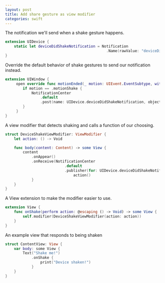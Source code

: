 ```yaml
---
layout: post
title: Add share gesture as view modifier
categories: swift
---
```


The notification we'll send when a shake gesture happens.

```swift
extension UIDevice {
    static let deviceDidShakeNotification = Notification
                                              .Name(rawValue: "deviceDidShakeNotification")
}
```

 Override the default behavior of shake gestures to send our notification instead.

```swift
extension UIWindow {
     open override func motionEnded(_ motion: UIEvent.EventSubtype, with event: UIEvent?) {
        if motion == .motionShake {
            NotificationCenter
                .default
                .post(name: UIDevice.deviceDidShakeNotification, object: nil)
        }
     }
}
```

A view modifier that detects shaking and calls a function of our choosing.

```swift
struct DeviceShakeViewModifier: ViewModifier {
    let action: () -> Void

    func body(content: Content) -> some View {
        content
            .onAppear()
            .onReceive(NotificationCenter
                           .default
                           .publisher(for: UIDevice.deviceDidShakeNotification)) { _ in
                               action()
            }
    }
}
```

A View extension to make the modifier easier to use.

```swift
extension View {
    func onShake(perform action: @escaping () -> Void) -> some View {
        self.modifier(DeviceShakeViewModifier(action: action))
    }
}
```

An example view that responds to being shaken

```swift
struct ContentView: View {
    var body: some View {
        Text("Shake me!")
            .onShake {
                print("Device shaken!")
            }
    }
}
```